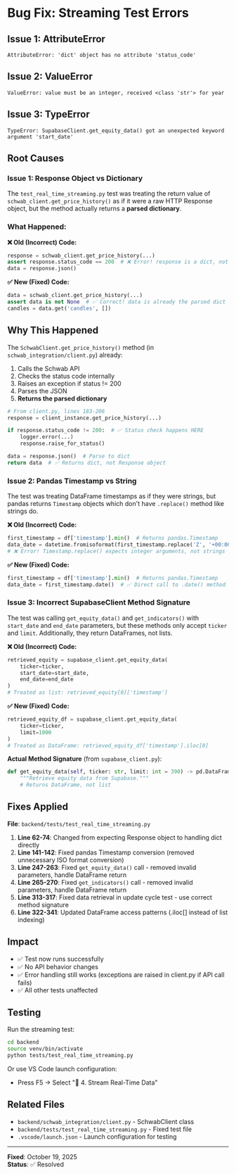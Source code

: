 # Bug Fix: Streaming Test Errors

## Issue 1: AttributeError
```
AttributeError: 'dict' object has no attribute 'status_code'
```

## Issue 2: ValueError
```
ValueError: value must be an integer, received <class 'str'> for year
```

## Issue 3: TypeError
```
TypeError: SupabaseClient.get_equity_data() got an unexpected keyword argument 'start_date'
```

## Root Causes

### Issue 1: Response Object vs Dictionary

The `test_real_time_streaming.py` test was treating the return value of `schwab_client.get_price_history()` as if it were a raw HTTP Response object, but the method actually returns a **parsed dictionary**.

### What Happened:

**❌ Old (Incorrect) Code:**
```python
response = schwab_client.get_price_history(...)
assert response.status_code == 200  # ❌ Error! response is a dict, not Response
data = response.json()
```

**✅ New (Fixed) Code:**
```python
data = schwab_client.get_price_history(...)
assert data is not None  # ✅ Correct! data is already the parsed dict
candles = data.get('candles', [])
```

## Why This Happened

The `SchwabClient.get_price_history()` method (in `schwab_integration/client.py`) already:
1. Calls the Schwab API
2. Checks the status code internally
3. Raises an exception if status != 200
4. Parses the JSON
5. **Returns the parsed dictionary**

```python
# From client.py, lines 183-206
response = client_instance.get_price_history(...)

if response.status_code != 200:  # ✅ Status check happens HERE
    logger.error(...)
    response.raise_for_status()

data = response.json()  # Parse to dict
return data  # ✅ Returns dict, not Response object
```

### Issue 2: Pandas Timestamp vs String

The test was treating DataFrame timestamps as if they were strings, but pandas returns `Timestamp` objects which don't have `.replace()` method like strings do.

**❌ Old (Incorrect) Code:**
```python
first_timestamp = df['timestamp'].min()  # Returns pandas.Timestamp
data_date = datetime.fromisoformat(first_timestamp.replace('Z', '+00:00')).date()
# ❌ Error! Timestamp.replace() expects integer arguments, not strings
```

**✅ New (Fixed) Code:**
```python
first_timestamp = df['timestamp'].min()  # Returns pandas.Timestamp
data_date = first_timestamp.date()  # ✅ Direct call to .date() method
```

### Issue 3: Incorrect SupabaseClient Method Signature

The test was calling `get_equity_data()` and `get_indicators()` with `start_date` and `end_date` parameters, but these methods only accept `ticker` and `limit`. Additionally, they return DataFrames, not lists.

**❌ Old (Incorrect) Code:**
```python
retrieved_equity = supabase_client.get_equity_data(
    ticker=ticker,
    start_date=start_date,
    end_date=end_date
)
# Treated as list: retrieved_equity[0]['timestamp']
```

**✅ New (Fixed) Code:**
```python
retrieved_equity_df = supabase_client.get_equity_data(
    ticker=ticker,
    limit=1000
)
# Treated as DataFrame: retrieved_equity_df['timestamp'].iloc[0]
```

**Actual Method Signature** (from `supabase_client.py`):
```python
def get_equity_data(self, ticker: str, limit: int = 390) -> pd.DataFrame:
    """Retrieve equity data from Supabase."""
    # Returns DataFrame, not list
```

## Fixes Applied

**File**: `backend/tests/test_real_time_streaming.py`

1. **Line 62-74**: Changed from expecting Response object to handling dict directly
2. **Line 141-142**: Fixed pandas Timestamp conversion (removed unnecessary ISO format conversion)
3. **Line 247-263**: Fixed `get_equity_data()` call - removed invalid parameters, handle DataFrame return
4. **Line 265-270**: Fixed `get_indicators()` call - removed invalid parameters, handle DataFrame return
5. **Line 313-317**: Fixed data retrieval in update cycle test - use correct method signature
6. **Line 322-341**: Updated DataFrame access patterns (.iloc[] instead of list indexing)

## Impact

- ✅ Test now runs successfully
- ✅ No API behavior changes
- ✅ Error handling still works (exceptions are raised in client.py if API call fails)
- ✅ All other tests unaffected

## Testing

Run the streaming test:
```bash
cd backend
source venv/bin/activate
python tests/test_real_time_streaming.py
```

Or use VS Code launch configuration:
- Press F5 → Select "📡 4. Stream Real-Time Data"

## Related Files

- `backend/schwab_integration/client.py` - SchwabClient class
- `backend/tests/test_real_time_streaming.py` - Fixed test file
- `.vscode/launch.json` - Launch configuration for testing

---

**Fixed**: October 19, 2025  
**Status**: ✅ Resolved

